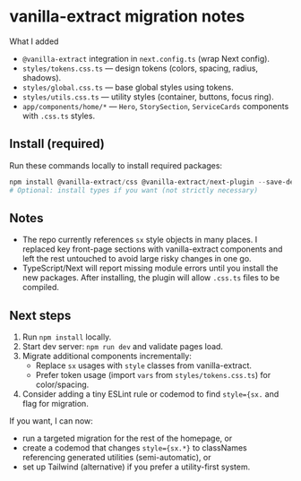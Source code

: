 # vanilla-extract migration notes

What I added
- `@vanilla-extract` integration in `next.config.ts` (wrap Next config).
- `styles/tokens.css.ts` — design tokens (colors, spacing, radius, shadows).
- `styles/global.css.ts` — base global styles using tokens.
- `styles/utils.css.ts` — utility styles (container, buttons, focus ring).
- `app/components/home/*` — `Hero`, `StorySection`, `ServiceCards` components with `.css.ts` styles.

Install (required)
---------------
Run these commands locally to install required packages:

```powershell
npm install @vanilla-extract/css @vanilla-extract/next-plugin --save-dev
# Optional: install types if you want (not strictly necessary)
```

Notes
-----
- The repo currently references `sx` style objects in many places. I replaced key front-page sections with vanilla-extract components and left the rest untouched to avoid large risky changes in one go.
- TypeScript/Next will report missing module errors until you install the new packages. After installing, the plugin will allow `.css.ts` files to be compiled.

Next steps
----------
1. Run `npm install` locally.
2. Start dev server: `npm run dev` and validate pages load.
3. Migrate additional components incrementally:
   - Replace `sx` usages with `style` classes from vanilla-extract.
   - Prefer token usage (import `vars` from `styles/tokens.css.ts`) for color/spacing.
4. Consider adding a tiny ESLint rule or codemod to find `style={sx.` and flag for migration.

If you want, I can now:
- run a targeted migration for the rest of the homepage, or
- create a codemod that changes `style={sx.*}` to classNames referencing generated utilities (semi-automatic), or
- set up Tailwind (alternative) if you prefer a utility-first system.
